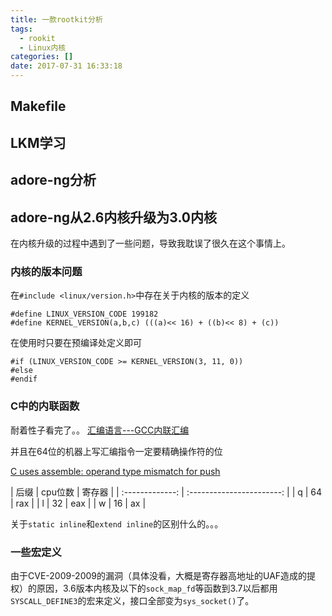 ```yaml
---
title: 一款rootkit分析
tags:
  - rookit
  - Linux内核
categories: []
date: 2017-07-31 16:33:18
---
```


## Makefile

## LKM学习

## adore-ng分析

## adore-ng从2.6内核升级为3.0内核

在内核升级的过程中遇到了一些问题，导致我耽误了很久在这个事情上。

### 内核的版本问题

在`#include <linux/version.h>`中存在关于内核的版本的定义
```
#define LINUX_VERSION_CODE 199182
#define KERNEL_VERSION(a,b,c) (((a)<< 16) + ((b)<< 8) + (c))
```

在使用时只要在预编译处定义即可
```
#if (LINUX_VERSION_CODE >= KERNEL_VERSION(3, 11, 0))
#else
#endif
```

### C中的内联函数

耐着性子看完了。。
[汇编语言---GCC内联汇编](http://www.cnblogs.com/taek/archive/2012/02/05/2338838.html)

并且在64位的机器上写汇编指令一定要精确操作符的位

[C uses assemble: operand type mismatch for push](https://stackoverflow.com/questions/21245245/c-uses-assemble-operand-type-mismatch-for-push)

| 后缀 | cpu位数 | 寄存器 |
| :-------------: | :-----------------------: |
| q | 64 | rax |
| l | 32 | eax |
| w | 16 | ax |

关于`static inline`和`extend inline`的区别什么的。。。

### 一些宏定义

由于CVE-2009-2009的漏洞（具体没看，大概是寄存器高地址的UAF造成的提权）的原因，3.6版本内核及以下的`sock_map_fd`等函数到3.7以后都用`SYSCALL_DEFINE3`的宏来定义，接口全部变为`sys_socket()`了。
